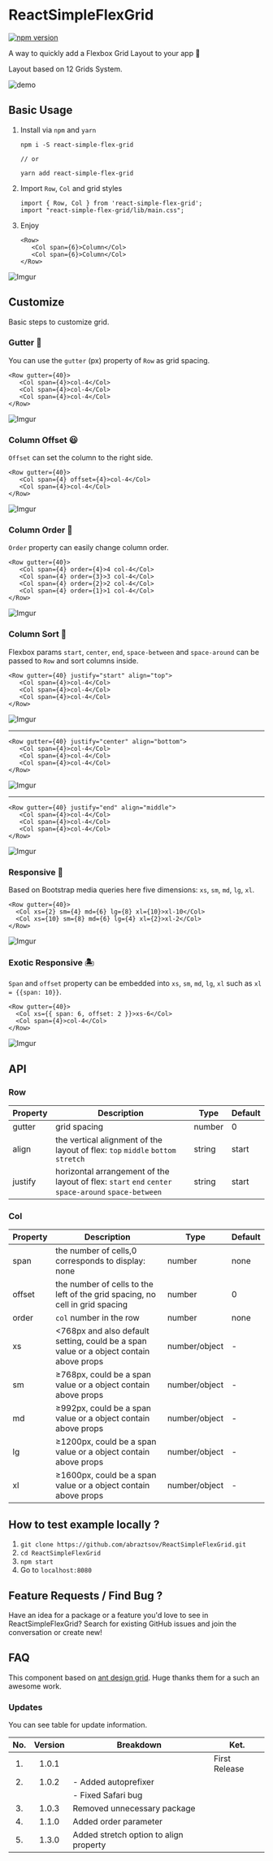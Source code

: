 ReactSimpleFlexGrid
=================
[![npm version](https://badge.fury.io/js/react-simple-flex-grid.svg)](https://badge.fury.io/js/react-simple-flex-grid)


A way to quickly add a Flexbox Grid Layout to your app 🚀

Layout based on 12 Grids System.

![demo](http://i.imgur.com/QCegsAg.gif)

Basic Usage
-----

1. Install via `npm` and `yarn`

    ```
    npm i -S react-simple-flex-grid
    
    // or
    
    yarn add react-simple-flex-grid
    ```
2. Import `Row`, `Col` and grid styles

    ```
    import { Row, Col } from 'react-simple-flex-grid';
    import "react-simple-flex-grid/lib/main.css";
    ```
3. Enjoy
    ```
    <Row>
       <Col span={6}>Column</Col>
       <Col span={6}>Column</Col>
    </Row>
    ```

  ![Imgur](http://i.imgur.com/UpGfkrh.png)

Customize
-----

Basic steps to customize grid.

### Gutter 🌟

You can use the `gutter` (px) property of `Row` as grid spacing.

```
<Row gutter={40}>
   <Col span={4}>col-4</Col>
   <Col span={4}>col-4</Col>
   <Col span={4}>col-4</Col>
</Row>
```

![Imgur](http://i.imgur.com/xMjJwku.png)

### Column Offset 😃

`Offset` can set the column to the right side.

```
<Row gutter={40}>
   <Col span={4} offset={4}>col-4</Col>
   <Col span={4}>col-4</Col>
</Row>
```

![Imgur](http://i.imgur.com/L2ZuRpa.png)

### Column Order 🤙

`Order` property can easily change column order.

```
<Row gutter={40}>
   <Col span={4} order={4}>4 col-4</Col>
   <Col span={4} order={3}>3 col-4</Col>
   <Col span={4} order={2}>2 col-4</Col>
   <Col span={4} order={1}>1 col-4</Col>
</Row>
```

![Imgur](http://i.imgur.com/7GQVn2D.png)

### Column Sort 🤘

Flexbox params `start`, `center`, `end`, `space-between` and `space-around` can be passed to `Row` and sort columns inside.

```
<Row gutter={40} justify="start" align="top">
   <Col span={4}>col-4</Col>
   <Col span={4}>col-4</Col>
   <Col span={4}>col-4</Col>
</Row>
```

![Imgur](http://i.imgur.com/mk0x5P1.png)

---

```
<Row gutter={40} justify="center" align="bottom">
   <Col span={4}>col-4</Col>
   <Col span={4}>col-4</Col>
   <Col span={4}>col-4</Col>
</Row>
```

![Imgur](http://i.imgur.com/EcsT2MC.png)


---

```
<Row gutter={40} justify="end" align="middle">
   <Col span={4}>col-4</Col>
   <Col span={4}>col-4</Col>
   <Col span={4}>col-4</Col>
</Row>
```

![Imgur](http://i.imgur.com/O7lLHrr.png)

### Responsive 💫

Based on Bootstrap media queries here five dimensions: `xs`, `sm`, `md`, `lg`, `xl`.

```
<Row gutter={40}>
  <Col xs={2} sm={4} md={6} lg={8} xl={10}>xl-10</Col>
  <Col xs={10} sm={8} md={6} lg={4} xl={2}>xl-2</Col>
</Row>
```

![Imgur](http://i.imgur.com/uzX6yOb.png)

### Exotic Responsive 🏝️

`Span` and `offset` property can be embedded into `xs`, `sm`, `md`, `lg`, `xl` such as `xl = {{span: 10}}`.

```
<Row gutter={40}>
  <Col xs={{ span: 6, offset: 2 }}>xs-6</Col>
  <Col span={4}>col-4</Col>
</Row>
```

![Imgur](http://i.imgur.com/kiYepgp.png)

## API

### Row

| Property | Description                                                                                         | Type   | Default |
|----------|-----------------------------------------------------------------------------------------------------|--------|---------|
| gutter   | grid spacing                                                                                        | number | 0       |
| align    | the vertical alignment of the layout of flex: `top` `middle` `bottom` `stretch`                     | string | start   |
| justify  | horizontal arrangement of the layout of flex: `start` `end` `center` `space-around` `space-between` | string | start   |

### Col

| Property | Description                                                                            | Type          | Default |
|----------|----------------------------------------------------------------------------------------|---------------|---------|
| span     | the number of cells,0 corresponds to display: none                                     | number        | none    |
| offset   | the number of cells to the left of the grid spacing, no cell in grid spacing           | number        | 0       |
| order    | `col` number in the row            | number        | none       |
| xs       | <768px and also default setting, could be a span value or a object contain above props | number/object | -       |
| sm       | ≥768px, could be a span value or a object contain above props                          | number/object | -       |
| md       | ≥992px, could be a span value or a object contain above props                          | number/object | -       |
| lg       | ≥1200px, could be a span value or a object contain above props                         | number/object | -       |
| xl       | ≥1600px, could be a span value or a object contain above props                         | number/object | -       |

How to test example locally ?
---
1. `git clone https://github.com/abraztsov/ReactSimpleFlexGrid.git`
2. `cd ReactSimpleFlexGrid`
3. `npm start`
4. Go to `localhost:8080`

Feature Requests / Find Bug ?
---

Have an idea for a package or a feature you'd love to see in ReactSimpleFlexGrid? Search for existing GitHub issues and join the conversation or create new!


FAQ
-----

This component based on [ant design grid]( https://ant.design/components/grid/). Huge thanks them for a such an awesome work.

### Updates

You can see table for update information.

| No.  |  Version  | Breakdown  | Ket. |
| :------------: | :------------: | ------------ | ------------ |
| 1.  | 1.0.1  |   | First Release |
| 2.  | 1.0.2  | - Added autoprefixer |  |
|     |        |  - Fixed Safari bug| |
| 3.  | 1.0.3  | Removed unnecessary package  | | 
| 4.  | 1.1.0  |  Added order parameter  |  |  |
| 5.  | 1.3.0  |  Added stretch option to align property |  |  |
